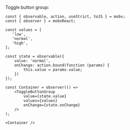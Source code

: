 Toggle button group:

    const { observable, action, useStrict, toJS } = mobx;
    const { observer } = mobxReact;

    const values = [
       'low',
       'normal',
       'high',
    ];

    const state = observable({
        value: 'normal',
        onChange: action.bound(function (params) {
            this.value = params.value;
        })
    });

    const Container = observer(() =>
        <ToggleButtonGroup
            value={state.value}
            values={values}
            onChange={state.onChange}
        />
    );

    <Container />
